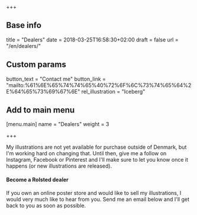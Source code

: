 +++

## Base info
title = "Dealers"
date = 2018-03-25T16:58:30+02:00
draft = false
url = "/en/dealers/"

## Custom params
button_text = "Contact me"
button_link = "mailto:%61%6E%65%74%74%65%40%72%6F%6C%73%74%65%64%2E%64%65%73%69%67%6E"
rel_illustration = "Iceberg"

## Add to main menu
[menu.main]
name = "Dealers"
weight = 3

+++

My illustrations are not yet available for purchase outside of Denmark, but I'm working hard on changing that. Until then, give me a follow on Instagram, Facebook or Pinterest and I'll make sure to let you know once it happens (or new illustrations are released).

#### Become a Rolsted dealer
If you own an online poster store and would like to sell my illustrations, I would very much like to hear from you. Send me an email below and I'll get back to you as soon as possible.